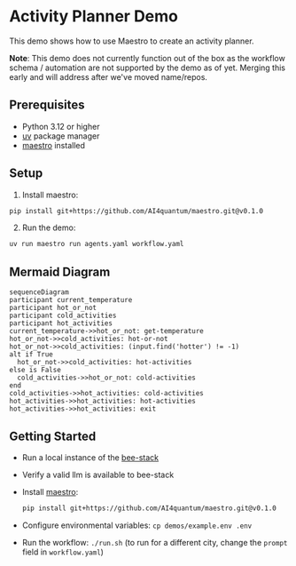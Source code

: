 # Activity Planner Demo

This demo shows how to use Maestro to create an activity planner.

**Note**: This demo does not currently function out of the box as the workflow schema / automation are not supported by the demo as of yet. Merging this early and will address after we've moved name/repos.

## Prerequisites

* Python 3.12 or higher
* [uv](https://github.com/astral-sh/uv) package manager
* [maestro](https://github.com/AI4quantum/maestro) installed

## Setup

1. Install maestro:
```bash
pip install git+https://github.com/AI4quantum/maestro.git@v0.1.0
```

2. Run the demo:
```bash
uv run maestro run agents.yaml workflow.yaml
```

## Mermaid Diagram

<!-- MERMAID_START -->
```mermaid
sequenceDiagram
participant current_temperature
participant hot_or_not
participant cold_activities
participant hot_activities
current_temperature->>hot_or_not: get-temperature
hot_or_not->>cold_activities: hot-or-not
hot_or_not->>cold_activities: (input.find('hotter') != -1)
alt if True
  hot_or_not->>cold_activities: hot-activities
else is False
  cold_activities->>hot_or_not: cold-activities
end
cold_activities->>hot_activities: cold-activities
hot_activities->>hot_activities: hot-activities
hot_activities->>hot_activities: exit
```
<!-- MERMAID_END -->

## Getting Started

* Run a local instance of the [bee-stack](https://github.com/i-am-bee/bee-stack/blob/main/README.md)

* Verify a valid llm is available to bee-stack

* Install [maestro](https://github.com/AI4quantum/maestro):
   ```bash
   pip install git+https://github.com/AI4quantum/maestro.git@v0.1.0
   ```

* Configure environmental variables: `cp demos/example.env .env`

* Run the workflow: `./run.sh` (to run for a different city, change the `prompt` field in `workflow.yaml`)
